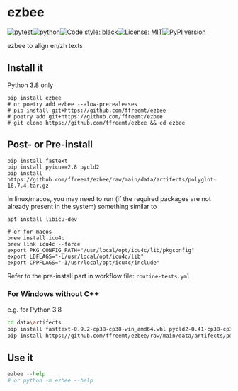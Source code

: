 # ezbee
[![pytest](https://github.com/ffreemt/ezbee/actions/workflows/ubuntu-pytest.yml/badge.svg)](https://github.com/ffreemt/ezbee/actions)[![python](https://img.shields.io/static/v1?label=python+&message=3.8&color=blue)](https://www.python.org/downloads/)[![Code style: black](https://img.shields.io/badge/code%20style-black-000000.svg)](https://github.com/psf/black)[![License: MIT](https://img.shields.io/badge/License-MIT-yellow.svg)](https://opensource.org/licenses/MIT)[![PyPI version](https://badge.fury.io/py/ezbee.svg)](https://badge.fury.io/py/ezbee)

ezbee to align en/zh texts

## Install it
Python 3.8 only

```shell
pip install ezbee
# or poetry add ezbee --alow-prerealeases
# pip install git+https://github.com/ffreemt/ezbee
# poetry add git+https://github.com/ffreemt/ezbee
# git clone https://github.com/ffreemt/ezbee && cd ezbee
```

## Post- or Pre-install
```
pip install fastext
pip install pyicu==2.8 pycld2
pip install https://github.com/ffreemt/ezbee/raw/main/data/artifects/polyglot-16.7.4.tar.gz
```
In linux/macos, you may need to run (if the required packages are not already present in the system) something similar to
```
apt install libicu-dev

# or for macos
brew install icu4c
brew link icu4c --force
export PKG_CONFIG_PATH="/usr/local/opt/icu4c/lib/pkgconfig"
export LDFLAGS="-L/usr/local/opt/icu4c/lib"
export CPPFLAGS="-I/usr/local/opt/icu4c/include"
```

Refer to the pre-install part in workflow file: `routine-tests.yml`

### For Windows without C++
e.g. for Python 3.8
```bash
cd data\artifects
pip install fasttext-0.9.2-cp38-cp38-win_amd64.whl pycld2-0.41-cp38-cp38-win_amd64.whl PyICU-2.8.1-cp38-cp38-win_amd64.whl
pip install https://github.com/ffreemt/ezbee/raw/main/data/artifects/polyglot-16.7.4.tar.gz
```

## Use it
```python
ezbee --help
# or python -m ezbee --help
```
